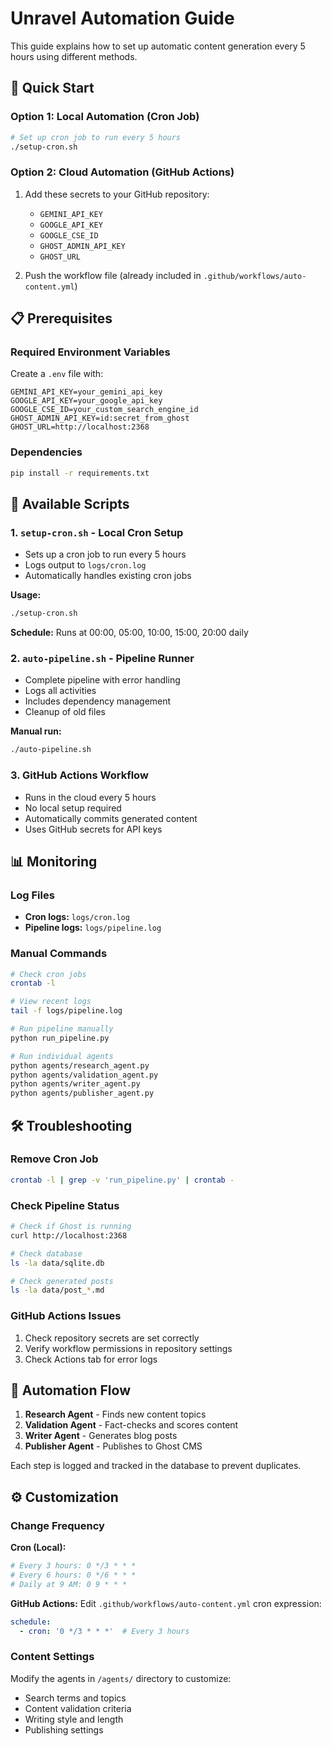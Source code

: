 # Unravel Automation Guide

This guide explains how to set up automatic content generation every 5 hours using different methods.

## 🚀 Quick Start

### Option 1: Local Automation (Cron Job)
```bash
# Set up cron job to run every 5 hours
./setup-cron.sh
```

### Option 2: Cloud Automation (GitHub Actions)
1. Add these secrets to your GitHub repository:
   - `GEMINI_API_KEY`
   - `GOOGLE_API_KEY` 
   - `GOOGLE_CSE_ID`
   - `GHOST_ADMIN_API_KEY`
   - `GHOST_URL`

2. Push the workflow file (already included in `.github/workflows/auto-content.yml`)

## 📋 Prerequisites

### Required Environment Variables
Create a `.env` file with:
```
GEMINI_API_KEY=your_gemini_api_key
GOOGLE_API_KEY=your_google_api_key
GOOGLE_CSE_ID=your_custom_search_engine_id
GHOST_ADMIN_API_KEY=id:secret_from_ghost
GHOST_URL=http://localhost:2368
```

### Dependencies
```bash
pip install -r requirements.txt
```

## 🔧 Available Scripts

### 1. `setup-cron.sh` - Local Cron Setup
- Sets up a cron job to run every 5 hours
- Logs output to `logs/cron.log`
- Automatically handles existing cron jobs

**Usage:**
```bash
./setup-cron.sh
```

**Schedule:** Runs at 00:00, 05:00, 10:00, 15:00, 20:00 daily

### 2. `auto-pipeline.sh` - Pipeline Runner
- Complete pipeline with error handling
- Logs all activities
- Includes dependency management
- Cleanup of old files

**Manual run:**
```bash
./auto-pipeline.sh
```

### 3. GitHub Actions Workflow
- Runs in the cloud every 5 hours
- No local setup required
- Automatically commits generated content
- Uses GitHub secrets for API keys

## 📊 Monitoring

### Log Files
- **Cron logs:** `logs/cron.log`
- **Pipeline logs:** `logs/pipeline.log`

### Manual Commands
```bash
# Check cron jobs
crontab -l

# View recent logs
tail -f logs/pipeline.log

# Run pipeline manually
python run_pipeline.py

# Run individual agents
python agents/research_agent.py
python agents/validation_agent.py
python agents/writer_agent.py
python agents/publisher_agent.py
```

## 🛠️ Troubleshooting

### Remove Cron Job
```bash
crontab -l | grep -v 'run_pipeline.py' | crontab -
```

### Check Pipeline Status
```bash
# Check if Ghost is running
curl http://localhost:2368

# Check database
ls -la data/sqlite.db

# Check generated posts
ls -la data/post_*.md
```

### GitHub Actions Issues
1. Check repository secrets are set correctly
2. Verify workflow permissions in repository settings
3. Check Actions tab for error logs

## 🔄 Automation Flow

1. **Research Agent** - Finds new content topics
2. **Validation Agent** - Fact-checks and scores content  
3. **Writer Agent** - Generates blog posts
4. **Publisher Agent** - Publishes to Ghost CMS

Each step is logged and tracked in the database to prevent duplicates.

## ⚙️ Customization

### Change Frequency
**Cron (Local):**
```bash
# Every 3 hours: 0 */3 * * *
# Every 6 hours: 0 */6 * * *
# Daily at 9 AM: 0 9 * * *
```

**GitHub Actions:**
Edit `.github/workflows/auto-content.yml` cron expression:
```yaml
schedule:
  - cron: '0 */3 * * *'  # Every 3 hours
```

### Content Settings
Modify the agents in `/agents/` directory to customize:
- Search terms and topics
- Content validation criteria
- Writing style and length
- Publishing settings
